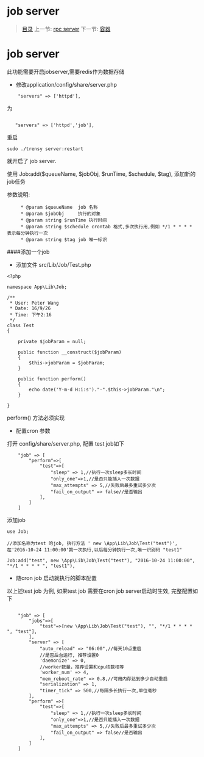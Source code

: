 #  job server

   > [目录](<README.md>)
   > 上一节: [rpc server](1.7.md)
   > 下一节: [容器](2.0.md)


   job server
========

此功能需要开启jobserver,需要redis作为数据存储

* 修改application/config/share/server.php

```
    "servers" => ['httpd'],
```
为

```

   "servers" => ['httpd','job'],
```

重启

```
sudo ./trensy server:restart

```
就开启了 job server.

使用 Job:add($queueName, $jobObj, $runTime, $schedule, $tag), 添加新的job任务

参数说明:

```
     * @param $queueName  job 名称
     * @param $jobObj     执行的对象
     * @param string $runTime 执行时间
     * @param string $schedule crontab 格式,多次执行用,例如 */1 * * * * 表示每分钟执行一次
     * @param string $tag job 唯一标识
```

####添加一个job

* 添加文件 src/Lib/Job/Test.php

```
<?php

namespace App\Lib\Job;

/**
 * User: Peter Wang
 * Date: 16/9/26
 * Time: 下午2:16
 */
class Test
{

    private $jobParam = null;

    public function __construct($jobParam)
    {
        $this->jobParam = $jobParam;
    }

    public function perform()
    {
        echo date('Y-m-d H:i:s')."-".$this->jobParam."\n";
    }

}

```
perform() 方法必须实现

* 配置cron 参数

打开 config/share/server.php, 配置 test job如下

```
    "job" => [
        "perform"=>[
            "test"=>[
                "sleep" => 1,//执行一次sleep多长时间
                "only_one"=>1,//是否只能插入一次数据
                "max_attempts" => 5,//失败后最多重试多少次
                "fail_on_output" => false//是否输出
            ],
        ]
    ]
```
添加job

```
use Job;

//添加名称为test 的job, 执行方法 ' new \App\Lib\Job\Test("test")', 在'2016-10-24 11:00:00'第一次执行,以后每分钟执行一次,唯一识别码 "test1"

Job:add("test", new \App\Lib\Job\Test("test"), "2016-10-24 11:00:00", "*/1 * * * * ", "test1"),

```
* 随cron job 启动就执行的脚本配置

以上述test job 为例, 如果test job 需要在cron job server启动时生效, 完整配置如下

```

    "job" => [
        "jobs"=>[
            "test"=>[new \App\Lib\Job\Test("test"), "", "*/1 * * * * ", "test"],
        ],
        "server" => [
            "auto_reload" => "06:00",//每天10点重启
            //是否后台运行, 推荐设置0
            'daemonize' => 0,
            //worker数量，推荐设置和cpu核数相等
            'worker_num' => 4,
            "mem_reboot_rate" => 0.8,//可用内存达到多少自动重启
            "serialization" => 1,
            "timer_tick" => 500,//每隔多长执行一次,单位毫秒
        ],
        "perform" =>[
            "test"=>[
                "sleep" => 1,//执行一次sleep多长时间
                "only_one"=>1,//是否只能插入一次数据
                "max_attempts" => 5,//失败后最多重试多少次
                "fail_on_output" => false//是否输出
            ],
        ]
    ]

```

